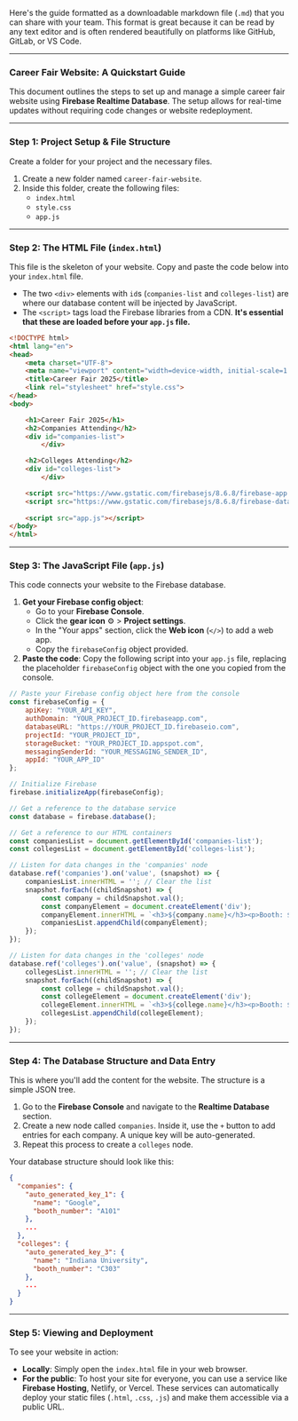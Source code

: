 Here's the guide formatted as a downloadable markdown file (`.md`) that you can share with your team. This format is great because it can be read by any text editor and is often rendered beautifully on platforms like GitHub, GitLab, or VS Code.

-----

### Career Fair Website: A Quickstart Guide

This document outlines the steps to set up and manage a simple career fair website using **Firebase Realtime Database**. The setup allows for real-time updates without requiring code changes or website redeployment.

-----

### Step 1: Project Setup & File Structure

Create a folder for your project and the necessary files.

1.  Create a new folder named `career-fair-website`.
2.  Inside this folder, create the following files:
      * `index.html`
      * `style.css`
      * `app.js`

-----

### Step 2: The HTML File (`index.html`)

This file is the skeleton of your website. Copy and paste the code below into your `index.html` file.

  * The two `<div>` elements with `id`s (`companies-list` and `colleges-list`) are where our database content will be injected by JavaScript.
  * The `<script>` tags load the Firebase libraries from a CDN. **It's essential that these are loaded before your `app.js` file.**

<!-- end list -->

```html
<!DOCTYPE html>
<html lang="en">
<head>
    <meta charset="UTF-8">
    <meta name="viewport" content="width=device-width, initial-scale=1.0">
    <title>Career Fair 2025</title>
    <link rel="stylesheet" href="style.css">
</head>
<body>

    <h1>Career Fair 2025</h1>
    <h2>Companies Attending</h2>
    <div id="companies-list">
        </div>

    <h2>Colleges Attending</h2>
    <div id="colleges-list">
        </div>

    <script src="https://www.gstatic.com/firebasejs/8.6.8/firebase-app.js"></script>
    <script src="https://www.gstatic.com/firebasejs/8.6.8/firebase-database.js"></script>
    
    <script src="app.js"></script>
</body>
</html>
```

-----

### Step 3: The JavaScript File (`app.js`)

This code connects your website to the Firebase database.

1.  **Get your Firebase config object**:
      * Go to your **Firebase Console**.
      * Click the **gear icon** ⚙️ \> **Project settings**.
      * In the "Your apps" section, click the **Web icon** (`</>`) to add a web app.
      * Copy the `firebaseConfig` object provided.
2.  **Paste the code**: Copy the following script into your `app.js` file, replacing the placeholder `firebaseConfig` object with the one you copied from the console.

<!-- end list -->

```javascript
// Paste your Firebase config object here from the console
const firebaseConfig = {
    apiKey: "YOUR_API_KEY",
    authDomain: "YOUR_PROJECT_ID.firebaseapp.com",
    databaseURL: "https://YOUR_PROJECT_ID.firebaseio.com",
    projectId: "YOUR_PROJECT_ID",
    storageBucket: "YOUR_PROJECT_ID.appspot.com",
    messagingSenderId: "YOUR_MESSAGING_SENDER_ID",
    appId: "YOUR_APP_ID"
};

// Initialize Firebase
firebase.initializeApp(firebaseConfig);

// Get a reference to the database service
const database = firebase.database();

// Get a reference to our HTML containers
const companiesList = document.getElementById('companies-list');
const collegesList = document.getElementById('colleges-list');

// Listen for data changes in the 'companies' node
database.ref('companies').on('value', (snapshot) => {
    companiesList.innerHTML = ''; // Clear the list
    snapshot.forEach((childSnapshot) => {
        const company = childSnapshot.val();
        const companyElement = document.createElement('div');
        companyElement.innerHTML = `<h3>${company.name}</h3><p>Booth: ${company.booth_number}</p>`;
        companiesList.appendChild(companyElement);
    });
});

// Listen for data changes in the 'colleges' node
database.ref('colleges').on('value', (snapshot) => {
    collegesList.innerHTML = ''; // Clear the list
    snapshot.forEach((childSnapshot) => {
        const college = childSnapshot.val();
        const collegeElement = document.createElement('div');
        collegeElement.innerHTML = `<h3>${college.name}</h3><p>Booth: ${college.booth_number}</p>`;
        collegesList.appendChild(collegeElement);
    });
});
```

-----

### Step 4: The Database Structure and Data Entry

This is where you'll add the content for the website. The structure is a simple JSON tree.

1.  Go to the **Firebase Console** and navigate to the **Realtime Database** section.
2.  Create a new node called `companies`. Inside it, use the `+` button to add entries for each company. A unique key will be auto-generated.
3.  Repeat this process to create a `colleges` node.

Your database structure should look like this:

```json
{
  "companies": {
    "auto_generated_key_1": {
      "name": "Google",
      "booth_number": "A101"
    },
    ...
  },
  "colleges": {
    "auto_generated_key_3": {
      "name": "Indiana University",
      "booth_number": "C303"
    },
    ...
  }
}
```

-----

### Step 5: Viewing and Deployment

To see your website in action:

  * **Locally**: Simply open the `index.html` file in your web browser.
  * **For the public**: To host your site for everyone, you can use a service like **Firebase Hosting**, Netlify, or Vercel. These services can automatically deploy your static files (`.html`, `.css`, `.js`) and make them accessible via a public URL.